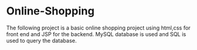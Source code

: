 # Online-Shopping
The following project is a basic online shopping project using html,css for front end and JSP for the backend. MySQL database is used and SQL is used to query the database.
